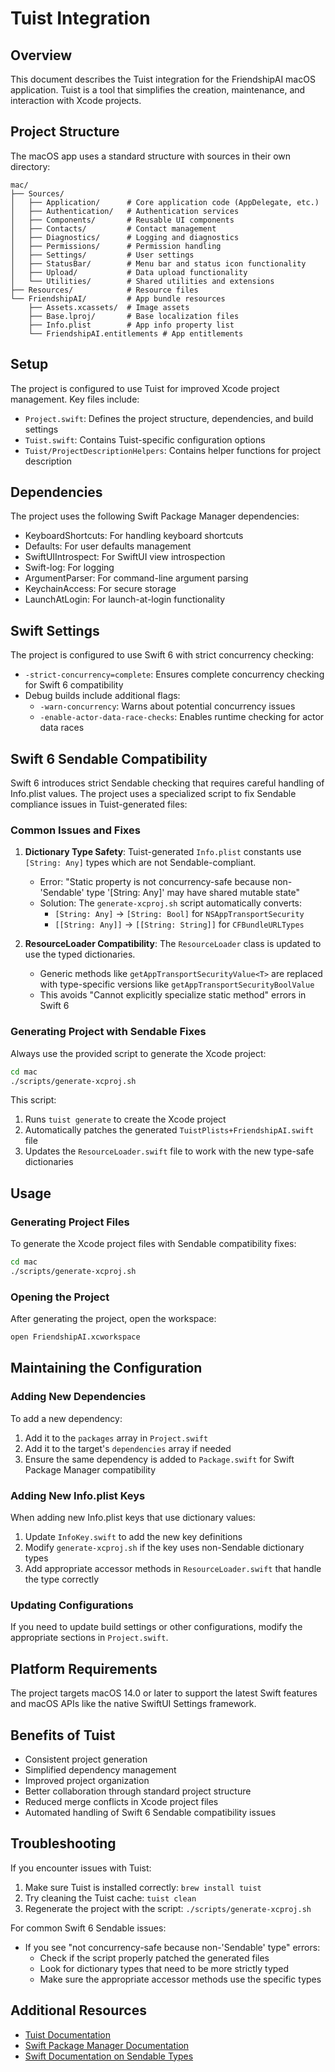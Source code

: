 # Tuist Integration

## Overview

This document describes the Tuist integration for the FriendshipAI macOS application. Tuist is a tool that simplifies the creation, maintenance, and interaction with Xcode projects.

## Project Structure

The macOS app uses a standard structure with sources in their own directory:

```
mac/
├── Sources/
│   ├── Application/      # Core application code (AppDelegate, etc.)
│   ├── Authentication/   # Authentication services
│   ├── Components/       # Reusable UI components
│   ├── Contacts/         # Contact management
│   ├── Diagnostics/      # Logging and diagnostics
│   ├── Permissions/      # Permission handling
│   ├── Settings/         # User settings
│   ├── StatusBar/        # Menu bar and status icon functionality
│   ├── Upload/           # Data upload functionality
│   └── Utilities/        # Shared utilities and extensions
├── Resources/            # Resource files
└── FriendshipAI/         # App bundle resources
    ├── Assets.xcassets/  # Image assets
    ├── Base.lproj/       # Base localization files
    ├── Info.plist        # App info property list
    └── FriendshipAI.entitlements # App entitlements
```

## Setup

The project is configured to use Tuist for improved Xcode project management. Key files include:

- `Project.swift`: Defines the project structure, dependencies, and build settings
- `Tuist.swift`: Contains Tuist-specific configuration options
- `Tuist/ProjectDescriptionHelpers`: Contains helper functions for project description

## Dependencies

The project uses the following Swift Package Manager dependencies:

- KeyboardShortcuts: For handling keyboard shortcuts
- Defaults: For user defaults management
- SwiftUIIntrospect: For SwiftUI view introspection
- Swift-log: For logging
- ArgumentParser: For command-line argument parsing
- KeychainAccess: For secure storage
- LaunchAtLogin: For launch-at-login functionality

## Swift Settings

The project is configured to use Swift 6 with strict concurrency checking:

- `-strict-concurrency=complete`: Ensures complete concurrency checking for Swift 6 compatibility
- Debug builds include additional flags:
  - `-warn-concurrency`: Warns about potential concurrency issues
  - `-enable-actor-data-race-checks`: Enables runtime checking for actor data races

## Swift 6 Sendable Compatibility

Swift 6 introduces strict Sendable checking that requires careful handling of Info.plist values. The project uses a specialized script to fix Sendable compliance issues in Tuist-generated files:

### Common Issues and Fixes

1. **Dictionary Type Safety**: Tuist-generated `Info.plist` constants use `[String: Any]` types which are not Sendable-compliant.

   - Error: "Static property is not concurrency-safe because non-'Sendable' type '[String: Any]' may have shared mutable state"
   - Solution: The `generate-xcproj.sh` script automatically converts:
     - `[String: Any]` → `[String: Bool]` for `NSAppTransportSecurity`
     - `[[String: Any]]` → `[[String: String]]` for `CFBundleURLTypes`

2. **ResourceLoader Compatibility**: The `ResourceLoader` class is updated to use the typed dictionaries.
   - Generic methods like `getAppTransportSecurityValue<T>` are replaced with type-specific versions like `getAppTransportSecurityBoolValue`
   - This avoids "Cannot explicitly specialize static method" errors in Swift 6

### Generating Project with Sendable Fixes

Always use the provided script to generate the Xcode project:

```bash
cd mac
./scripts/generate-xcproj.sh
```

This script:

1. Runs `tuist generate` to create the Xcode project
2. Automatically patches the generated `TuistPlists+FriendshipAI.swift` file
3. Updates the `ResourceLoader.swift` file to work with the new type-safe dictionaries

## Usage

### Generating Project Files

To generate the Xcode project files with Sendable compatibility fixes:

```bash
cd mac
./scripts/generate-xcproj.sh
```

### Opening the Project

After generating the project, open the workspace:

```bash
open FriendshipAI.xcworkspace
```

## Maintaining the Configuration

### Adding New Dependencies

To add a new dependency:

1. Add it to the `packages` array in `Project.swift`
2. Add it to the target's `dependencies` array if needed
3. Ensure the same dependency is added to `Package.swift` for Swift Package Manager compatibility

### Adding New Info.plist Keys

When adding new Info.plist keys that use dictionary values:

1. Update `InfoKey.swift` to add the new key definitions
2. Modify `generate-xcproj.sh` if the key uses non-Sendable dictionary types
3. Add appropriate accessor methods in `ResourceLoader.swift` that handle the type correctly

### Updating Configurations

If you need to update build settings or other configurations, modify the appropriate sections in `Project.swift`.

## Platform Requirements

The project targets macOS 14.0 or later to support the latest Swift features and macOS APIs like the native SwiftUI Settings framework.

## Benefits of Tuist

- Consistent project generation
- Simplified dependency management
- Improved project organization
- Better collaboration through standard project structure
- Reduced merge conflicts in Xcode project files
- Automated handling of Swift 6 Sendable compatibility issues

## Troubleshooting

If you encounter issues with Tuist:

1. Make sure Tuist is installed correctly: `brew install tuist`
2. Try cleaning the Tuist cache: `tuist clean`
3. Regenerate the project with the script: `./scripts/generate-xcproj.sh`

For common Swift 6 Sendable issues:

- If you see "not concurrency-safe because non-'Sendable' type" errors:
  - Check if the script properly patched the generated files
  - Look for dictionary types that need to be more strictly typed
  - Make sure the appropriate accessor methods use the specific types

## Additional Resources

- [Tuist Documentation](https://docs.tuist.io/documentation)
- [Swift Package Manager Documentation](https://swift.org/package-manager/)
- [Swift Documentation on Sendable Types](https://docs.swift.org/swift-book/documentation/the-swift-programming-language/concurrency#Sendable-Types)
